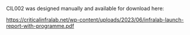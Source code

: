 CIL002 was designed manually and available for download here:

<https://criticalinfralab.net/wp-content/uploads/2023/06/infralab-launch-report-with-programme.pdf>


